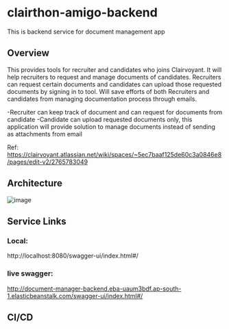 # clairthon-amigo-backend
This is backend service for document management app

## Overview ##

This provides tools for recruiter and candidates who joins Clairvoyant.  It will help recruiters to request and manage documents of candidates. Recruiters can request certain documents and candidates can upload those requested documents by signing in to tool. Will save efforts of both Recruiters and candidates from managing documentation process through emails.

-Recruiter can keep track of document and can request for documents from candidate
-Candidate can upload requested documents only, this application will provide solution to manage documents instead of sending as attachments from email

Ref: https://clairvoyant.atlassian.net/wiki/spaces/~5ec7baaf125de60c3a0846e8/pages/edit-v2/2765783049


## Architecture ##

![image](https://user-images.githubusercontent.com/113005533/193248876-87d3c507-7c80-4d3f-94e6-d860299bbe57.png)


## Service Links ##

### Local: ###
http://localhost:8080/swagger-ui/index.html#/

### live swagger: ### 
http://document-manager-backend.eba-uaum3bdf.ap-south-1.elasticbeanstalk.com/swagger-ui/index.html#/

## CI/CD ##

